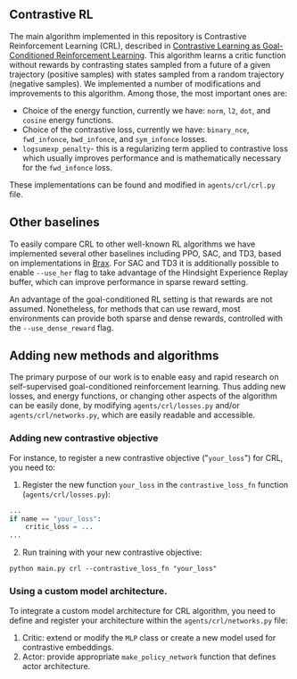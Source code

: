 ## Contrastive RL
The main algorithm implemented in this repository is Contrastive Reinforcement Learning (CRL), described in [Contrastive Learning as Goal-Conditioned
Reinforcement Learning](https://arxiv.org/pdf/2206.07568). This algorithm learns a critic function without rewards by contrasting states sampled from a future of a given trajectory (positive samples) with states sampled from a random trajectory (negative samples). 
We implemented a number of modifications and improvements to this algorithm. Among those, the most important ones are:

- Choice of the energy function, currently we have: `norm`, `l2`, `dot`, and `cosine` energy functions.
- Choice of the contrastive loss, currently we have: `binary_nce`, `fwd_infonce`, `bwd_infonce`, and `sym_infonce` losses.
- `logsumexp_penalty`- this is a regularizing term applied to contrastive loss which usually improves performance and is mathematically necessary for the `fwd_infonce` loss.

These implementations can be found and modified in `agents/crl/crl.py` file.

## Other baselines
To easily compare CRL to other well-known RL algorithms we have implemented several other baselines including PPO, SAC, and TD3, based on implementations in [Brax](https://github.com/google/brax). For SAC and TD3 it is additionally possible to enable `--use_her` flag to take advantage of the Hindsight Experience Replay buffer, which can improve performance in sparse reward setting. 

An advantage of the goal-conditioned RL setting is that rewards are not assumed. Nonetheless, for methods that can use reward, most environments can provide both sparse and dense rewards, controlled with the `--use_dense_reward` flag.

## Adding new methods and algorithms
The primary purpose of our work is to enable easy and rapid research on self-supervised goal-conditioned reinforcement learning. Thus adding new losses, and energy functions, or changing other aspects of the algorithm can be easily done, by modifying `agents/crl/losses.py` and/or `agents/crl/networks.py`, which are easily readable and accessible.


### Adding new contrastive objective
For instance, to register a new contrastive objective ("`your_loss`") for CRL, you need to:
1. Register the new function `your_loss` in the `contrastive_loss_fn` function (`agents/crl/losses.py`):
```python
...
if name == "your_loss":
    critic_loss = ...
...
```
2. Run training with your new contrastive objective:
```shell
python main.py crl --contrastive_loss_fn "your_loss"
```
### Using a custom model architecture.

To integrate a custom model architecture for CRL algorithm, you need to define and register your architecture within the `agents/crl/networks.py` file: 
1. Critic: extend or modify the `MLP` class or create a new model used for contrastive embeddings. 
2. Actor: provide appropriate `make_policy_network` function that defines actor architecture.    

